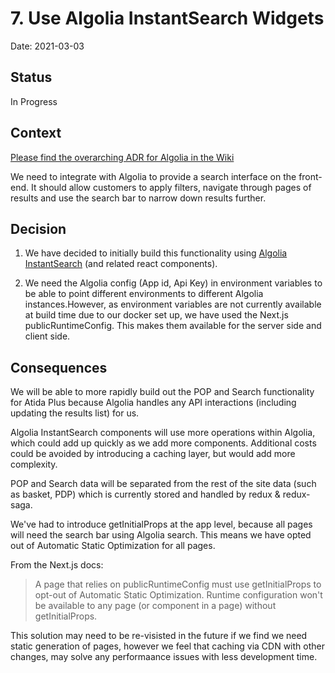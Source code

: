 # 7. Use Algolia InstantSearch Widgets

Date: 2021-03-03

## Status

In Progress

## Context

[Please find the overarching ADR for Algolia in the Wiki](https://olp.atlassian.net/wiki/spaces/ATIDA/pages/1247772817/10+using+algolia)

We need to integrate with Algolia to provide a search interface on the front-end. It should allow customers to apply filters, navigate through pages of results and use the search bar to narrow down results further.

## Decision

1. We have decided to initially build this functionality using [Algolia InstantSearch](https://www.algolia.com/doc/guides/building-search-ui/widgets/showcase/js/) (and related react components).

2. We need the Algolia config (App id, Api Key) in environment variables to be able to point different environments to different Algolia instances.However, as environment variables are not currently available at build time due to our docker set up, we have used the Next.js publicRuntimeConfig. This makes them available for the server side and client side.

## Consequences

We will be able to more rapidly build out the POP and Search functionality for Atida Plus because Algolia handles any API interactions (including updating the results list) for us.

Algolia InstantSearch components will use more operations within Algolia, which could add up quickly as we add more components. Additional costs could be avoided by introducing a caching layer, but would add more complexity.

POP and Search data will be separated from the rest of the site data (such as basket, PDP) which is currently stored and handled by redux & redux-saga.

We've had to introduce getInitialProps at the app level, because all pages will need the search bar using Algolia search. This means we have opted out of Automatic Static Optimization for all pages.

From the Next.js docs:

> A page that relies on publicRuntimeConfig must use getInitialProps to opt-out of Automatic Static Optimization. Runtime configuration won't be available to any page (or component in a page) without getInitialProps.

This solution may need to be re-visisted in the future if we find we need static generation of pages, however we feel that caching via CDN with other changes, may solve any performaance issues with less development time.
